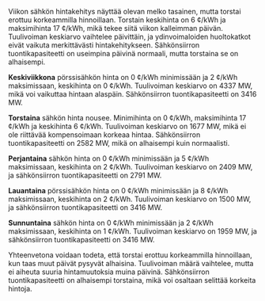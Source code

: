 Viikon sähkön hintakehitys näyttää olevan melko tasainen, mutta torstai erottuu korkeammilla hinnoillaan. Torstain keskihinta on 6 ¢/kWh ja maksimihinta 17 ¢/kWh, mikä tekee siitä viikon kalleimman päivän. Tuulivoiman keskiarvo vaihtelee päivittäin, ja ydinvoimaloiden huoltokatkot eivät vaikuta merkittävästi hintakehitykseen. Sähkönsiirron tuontikapasiteetti on useimpina päivinä normaali, mutta torstaina se on alhaisempi.

**Keskiviikkona** pörssisähkön hinta on 0 ¢/kWh minimissään ja 2 ¢/kWh maksimissaan, keskihinta on 0 ¢/kWh. Tuulivoiman keskiarvo on 4337 MW, mikä voi vaikuttaa hintaan alaspäin. Sähkönsiirron tuontikapasiteetti on 3416 MW.

**Torstaina** sähkön hinta nousee. Minimihinta on 0 ¢/kWh, maksimihinta 17 ¢/kWh ja keskihinta 6 ¢/kWh. Tuulivoiman keskiarvo on 1677 MW, mikä ei ole riittävää kompensoimaan korkeaa hintaa. Sähkönsiirron tuontikapasiteetti on 2582 MW, mikä on alhaisempi kuin normaalisti.

**Perjantaina** sähkön hinta on 0 ¢/kWh minimissään ja 5 ¢/kWh maksimissaan, keskihinta on 2 ¢/kWh. Tuulivoiman keskiarvo on 2409 MW, ja sähkönsiirron tuontikapasiteetti on 2791 MW.

**Lauantaina** pörssisähkön hinta on 0 ¢/kWh minimissään ja 8 ¢/kWh maksimissaan, keskihinta on 2 ¢/kWh. Tuulivoiman keskiarvo on 1500 MW, ja sähkönsiirron tuontikapasiteetti on 3416 MW.

**Sunnuntaina** sähkön hinta on 0 ¢/kWh minimissään ja 2 ¢/kWh maksimissaan, keskihinta on 1 ¢/kWh. Tuulivoiman keskiarvo on 1959 MW, ja sähkönsiirron tuontikapasiteetti on 3416 MW.

Yhteenvetona voidaan todeta, että torstai erottuu korkeammilla hinnoillaan, kun taas muut päivät pysyvät alhaisina. Tuulivoiman määrä vaihtelee, mutta ei aiheuta suuria hintamuutoksia muina päivinä. Sähkönsiirron tuontikapasiteetti on alhaisempi torstaina, mikä voi osaltaan selittää korkeita hintoja.